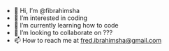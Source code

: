 - 👋 Hi, I’m @fibrahimsha
- 👀 I’m interested in coding
- 🌱 I’m currently learning how to code
- 💞️ I’m looking to collaborate on ???
- 📫 How to reach me at fred.ibrahimsha@gmail.com

<!---
fibrahimsha/fibrahimsha is a ✨ special ✨ repository because its `README.md` (this file) appears on your GitHub profile.
You can click the Preview link to take a look at your changes.
--->
